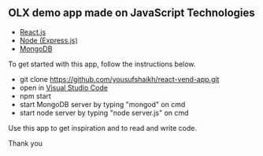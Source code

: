 
## OLX demo app made on JavaScript Technologies
 
 * <a href="https://reactjs.org/" target="_blank">React.js</a>
 * <a href="http://expressjs.com/" target="_blank">Node (Express.js)</a> 
 * <a href="https://www.mongodb.com/" target="_blank">MongoDB</a>
 

To get started with this app, follow the instructions below.

* git clone https://github.com/yousufshaikh/react-vend-app.git
* open in <a href="https://code.visualstudio.com/" target="_blank">Visual Studio Code</a> 
* npm start
* start MongoDB server by typing "mongod" on cmd
* start node server by typing "node server.js" on cmd

Use this app to get inspiration and to read and write code.

Thank you